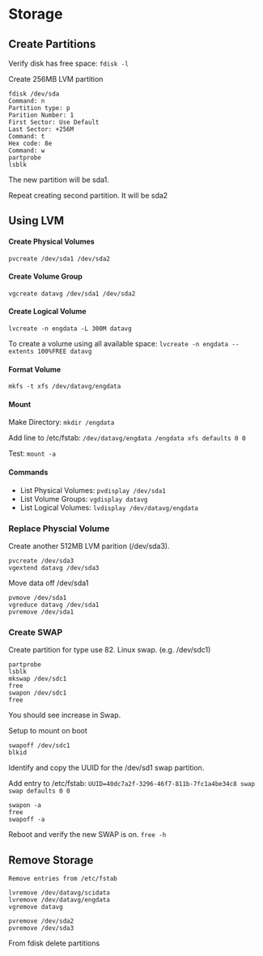 # Storage

## Create Partitions

Verify disk has free space: `fdisk -l`

Create 256MB LVM partition
```
fdisk /dev/sda
Command: n
Partition type: p
Parition Number: 1
First Sector: Use Default 
Last Sector: +256M
Command: t
Hex code: 8e
Command: w
partprobe
lsblk
```

The new partition will be sda1.

Repeat creating second partition.  It will be sda2

## Using LVM

#### Create Physical Volumes

```
pvcreate /dev/sda1 /dev/sda2
```

#### Create Volume Group

```
vgcreate datavg /dev/sda1 /dev/sda2
```

#### Create Logical Volume

```
lvcreate -n engdata -L 300M datavg
```

To create a volume using all available space: `lvcreate -n engdata --extents 100%FREE datavg`

#### Format Volume

```
mkfs -t xfs /dev/datavg/engdata
```

#### Mount 

Make Directory: `mkdir /engdata`

Add line to /etc/fstab: `/dev/datavg/engdata /engdata xfs defaults 0 0`

Test: `mount -a`

#### Commands

- List Physical Volumes: `pvdisplay /dev/sda1`
- List Volume Groups: `vgdisplay datavg`
- List Logical Volumes: `lvdisplay /dev/datavg/engdata`

### Replace Physcial Volume 

Create another 512MB LVM parition (/dev/sda3).

```
pvcreate /dev/sda3
vgextend datavg /dev/sda3
```

Move data off /dev/sda1
```
pvmove /dev/sda1
vgreduce datavg /dev/sda1
pvremove /dev/sda1
```

### Create SWAP

Create partition for type use 82.  Linux swap.  (e.g. /dev/sdc1)

```
partprobe
lsblk
mkswap /dev/sdc1
free
swapon /dev/sdc1
free
```

You should see increase in Swap.

Setup to mount on boot

```
swapoff /dev/sdc1
blkid
```

Identify and copy the UUID for the /dev/sd1 swap partition.

Add entry to /etc/fstab: `UUID=40dc7a2f-3296-46f7-811b-7fc1a4be34c8 swap swap defaults 0 0`

```
swapon -a
free
swapoff -a
```


Reboot and verify the new SWAP is on.  `free -h`


## Remove Storage

```
Remove entries from /etc/fstab

lvremove /dev/datavg/scidata
lvremove /dev/datavg/engdata
vgremove datavg

pvremove /dev/sda2
pvremove /dev/sda3
```

From fdisk delete partitions









